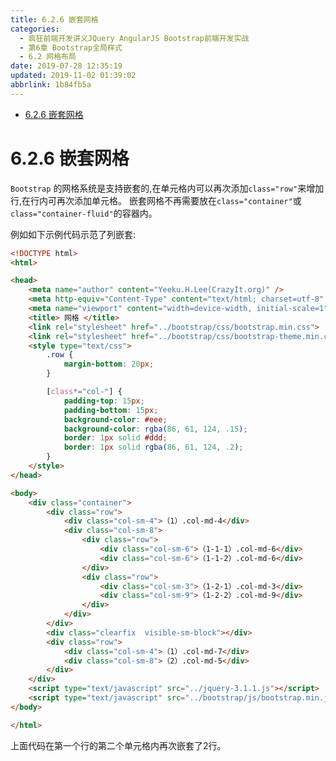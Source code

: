 ```yaml
---
title: 6.2.6 嵌套网格
categories: 
  - 疯狂前端开发讲义JQuery AngularJS Bootstrap前端开发实战
  - 第6章 Bootstrap全局样式
  - 6.2 网格布局
date: 2019-07-28 12:35:19
updated: 2019-11-02 01:39:02
abbrlink: 1b84fb5a
---
```

- [6.2.6 嵌套网格](/ReadingNotes/1b84fb5a/#6-2-6-嵌套网格)

<!--more-->
<script src="https://cdn.bootcss.com/jquery/3.4.0/jquery.slim.min.js"></script>
<script>$(document).ready(function () {$(".post-body > ul:nth-child(1)").hide();});</script>

<!--end-->
<!--SSTStart-->
# 6.2.6 嵌套网格 #
`Bootstrap` 的网格系统是支持嵌套的,在单元格内可以再次添加`class="row"`来增加行,在行内可再次添加单元格。
嵌套网格不再需要放在`class="container"`或`class="container-fluid"`的容器内。
<!--SSTStop-->
例如如下示例代码示范了列嵌套:
```html
<!DOCTYPE html>
<html>

<head>
	<meta name="author" content="Yeeku.H.Lee(CrazyIt.org)" />
	<meta http-equiv="Content-Type" content="text/html; charset=utf-8" />
	<meta name="viewport" content="width=device-width, initial-scale=1">
	<title> 网格 </title>
	<link rel="stylesheet" href="../bootstrap/css/bootstrap.min.css">
	<link rel="stylesheet" href="../bootstrap/css/bootstrap-theme.min.css">
	<style type="text/css">
		.row {
			margin-bottom: 20px;
		}

		[class*="col-"] {
			padding-top: 15px;
			padding-bottom: 15px;
			background-color: #eee;
			background-color: rgba(86, 61, 124, .15);
			border: 1px solid #ddd;
			border: 1px solid rgba(86, 61, 124, .2);
		}
	</style>
</head>

<body>
	<div class="container">
		<div class="row">
			<div class="col-sm-4">（1）.col-md-4</div>
			<div class="col-sm-8">
				<div class="row">
					<div class="col-sm-6">（1-1-1）.col-md-6</div>
					<div class="col-sm-6">（1-1-2）.col-md-6</div>
				</div>
				<div class="row">
					<div class="col-sm-3">（1-2-1）.col-md-3</div>
					<div class="col-sm-9">（1-2-2）.col-md-9</div>
				</div>
			</div>
		</div>
		<div class="clearfix  visible-sm-block"></div>
		<div class="row">
			<div class="col-sm-4">（1）.col-md-7</div>
			<div class="col-sm-8">（2）.col-md-5</div>
		</div>
	</div>
	<script type="text/javascript" src="../jquery-3.1.1.js"></script>
	<script type="text/javascript" src="../bootstrap/js/bootstrap.min.js"></script>
</body>

</html>
```
上面代码在第一个行的第二个单元格内再次嵌套了2行。
